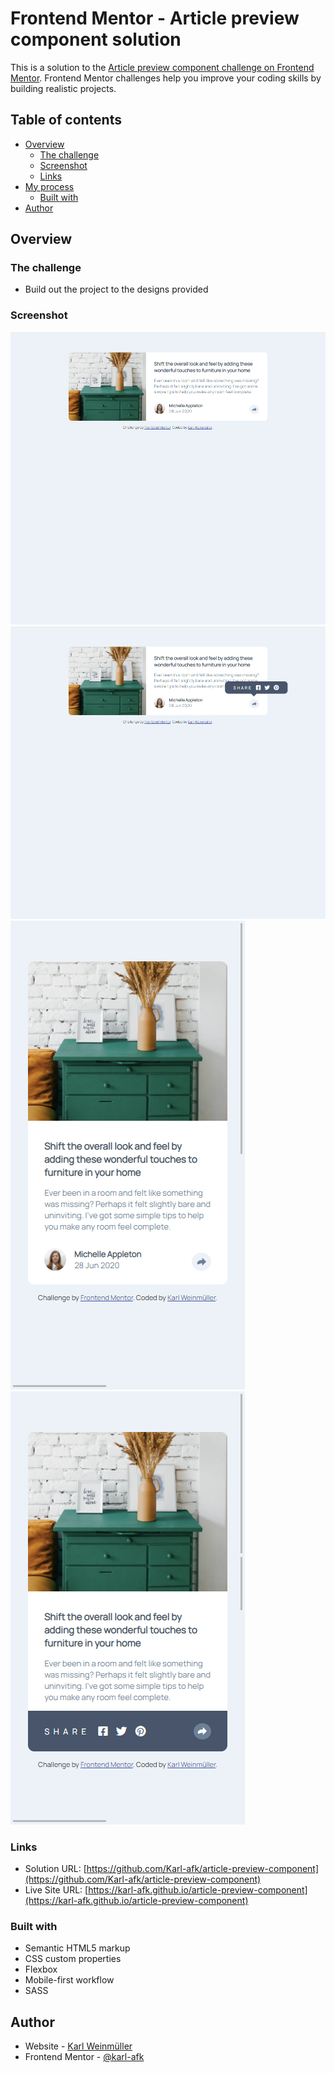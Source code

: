 # Frontend Mentor - Article preview component solution

This is a solution to the [Article preview component challenge on Frontend Mentor](https://www.frontendmentor.io/challenges/article-preview-component-dYBN_pYFT). Frontend Mentor challenges help you improve your coding skills by building realistic projects. 

## Table of contents

- [Overview](#overview)
  - [The challenge](#the-challenge)
  - [Screenshot](#screenshot)
  - [Links](#links)
- [My process](#my-process)
  - [Built with](#built-with)
- [Author](#author)

## Overview

### The challenge

- Build out the project to the designs provided

### Screenshot

![./desktop.png](./desktop.png)
![./desktop-active.png](./desktop-active.png)
![./mobile.png](./mobile.png)
![./mobile-active.png](./mobile-active.png)

### Links

- Solution URL: [https://github.com/Karl-afk/article-preview-component](https://github.com/Karl-afk/article-preview-component)
- Live Site URL: [https://karl-afk.github.io/article-preview-component](https://karl-afk.github.io/article-preview-component)

### Built with

- Semantic HTML5 markup
- CSS custom properties
- Flexbox
- Mobile-first workflow
- SASS

## Author

- Website - [Karl Weinmüller](www.karlweinmueller.de)
- Frontend Mentor - [@karl-afk](https://www.frontendmentor.io/profile/karl-afk)